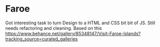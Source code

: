 # Faroe
Got interesting task to turn Design to a HTML and CSS bit bit of JS. 
Still needs refactoring and cleaning. 
Based on this https://www.behance.net/gallery/85348147/Visit-Faroe-Islands?tracking_source=curated_galleries
